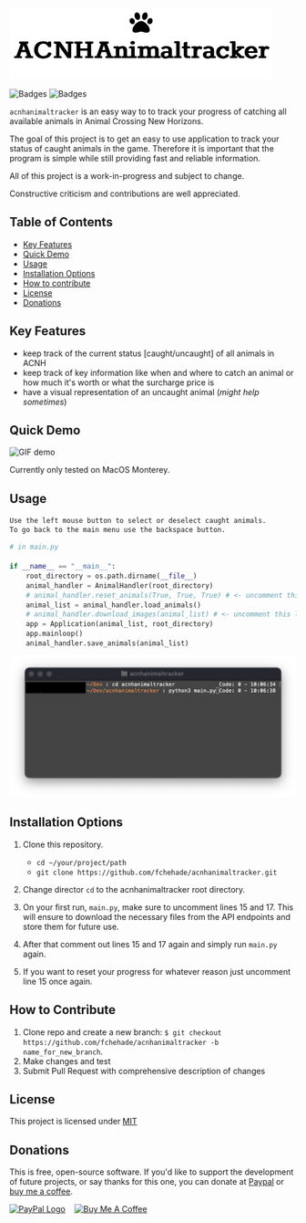 ![acnhanimaltracker logo](img/logo.png)

![Badges](https://img.shields.io/github/repo-size/fchehade/acnhanimaltracker?label=Repo%20Size) ![Badges](https://img.shields.io/github/license/fchehade/acnhanimaltracker)

`acnhanimaltracker` is an easy way to to track your progress of catching all available animals in  Animal Crossing New Horizons.

The goal of this project is to get an easy to use application to track your status of caught animals in the game. Therefore it is important that the program is simple while still providing fast and reliable information.

All of this project is a work-in-progress and subject to change.

Constructive criticism and contributions are well appreciated.

**Table of Contents**
---
+ [Key Features](#key-features)
+ [Quick Demo](#quick-demo)
+ [Usage](#usage)
+ [Installation Options](#installation-options)
+ [How to contribute](#how-to-contribute)
+ [License](#license)
+ [Donations](#donations)

**Key Features**
---
+ keep track of the current status [caught/uncaught] of all animals in ACNH
+ keep track of key information like when and where to catch an animal or how much it's worth or what the surcharge price is
+ have a visual representation of an uncaught animal (<i>might help sometimes</i>)

**Quick Demo**
---
![GIF demo](img/demo.gif)

Currently only tested on MacOS Monterey.

**Usage**
---

```
Use the left mouse button to select or deselect caught animals.
To go back to the main menu use the backspace button.
```

```Python
# in main.py

if __name__ == "__main__":
    root_directory = os.path.dirname(__file__)
    animal_handler = AnimalHandler(root_directory)
    # animal_handler.reset_animals(True, True, True) # <- uncomment this line only on your first run or if you want to reset your progress
    animal_list = animal_handler.load_animals()
    # animal_handler.download_images(animal_list) # <- uncomment this line only on your first run
    app = Application(animal_list, root_directory)
    app.mainloop()
    animal_handler.save_animals(animal_list)
```

![Run](img/example.png)

**Installation Options**
---

1. Clone this repository.
    + `cd ~/your/project/path`
    + `git clone https://github.com/fchehade/acnhanimaltracker.git`

2. Change director `cd` to the acnhanimaltracker root directory. 
3. On your first run, `main.py`, make sure to uncomment lines 15 and 17. This will ensure to download the necessary files from the API endpoints and store them for future use.
4. After that comment out lines 15 and 17 again and simply run `main.py` again.
5. If you want to reset your progress for whatever reason just uncomment line 15 once again.

**How to Contribute**
---

1. Clone repo and create a new branch: `$ git checkout https://github.com/fchehade/acnhanimaltracker -b name_for_new_branch`.
2. Make changes and test
3. Submit Pull Request with comprehensive description of changes

**License**
---
This project is licensed under [MIT](LICENSE)

**Donations**
---

This is free, open-source software. If you'd like to support the development of future projects, or say thanks for this one, you can donate at [Paypal](https://www.paypal.me/decalift) or [buy me a coffee](https://www.buymeacoffee.com/decalift).

<a href="https://www.paypal.me/decalift"><img src="https://www.paypalobjects.com/webstatic/de_DE/i/de-pp-logo-200px.png" alt="PayPal Logo"></a>&nbsp; &nbsp; <a href="https://www.buymeacoffee.com/decalift" target="_blank"><img src="https://www.buymeacoffee.com/assets/img/guidelines/download-assets-sm-2.svg" alt="Buy Me A Coffee"/></a>